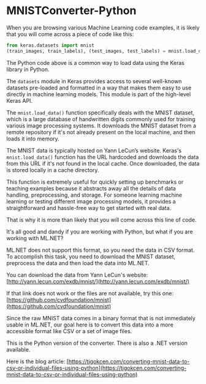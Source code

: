 # MNISTConverter-Python

When you are browsing various Machine Learning code examples, it is likely that you will come across a piece of code like this:

```python
from keras.datasets import mnist
(train_images, train_labels), (test_images, test_labels) = mnist.load_data()
```

The Python code above is a common way to load data using the Keras library in Python.

The `datasets` module in Keras provides access to several well-known datasets pre-loaded and formatted in a way that makes them easy to use directly in machine learning models. This module is part of the high-level Keras API.

The `mnist.load_data()` function specifically deals with the MNIST dataset, which is a large database of handwritten digits commonly used for training various image processing systems. It downloads the MNIST dataset from a remote repository if it's not already present on the local machine, and then loads it into memory.

The MNIST data is typically hosted on Yann LeCun’s website. Keras's `mnist.load_data()` function has the URL hardcoded and downloads the data from this URL if it's not found in the local cache. Once downloaded, the data is stored locally in a cache directory.

This function is extremely useful for quickly setting up benchmarks or teaching examples because it abstracts away all the details of data handling, preprocessing, and storage. For someone learning machine learning or testing different image processing models, it provides a straightforward and hassle-free way to get started with real data.

That is why it is more than likely that you will come across this line of code.

It's all good and dandy if you are working with Python, but what if you are working with ML.NET?

ML.NET does not support this format, so you need the data in CSV format. To accomplish this task, you need to download the MNIST dataset, preprocess the data and then load the data into ML.NET.

You can download the data from Yann LeCun's website: [http://yann.lecun.com/exdb/mnist/](http://yann.lecun.com/exdb/mnist/)

If that link does not work or the files are not available, try this one: [https://github.com/cvdfoundation/mnist](https://github.com/cvdfoundation/mnist)

Since the raw MNIST data comes in a binary format that is not immediately usable in ML.NET, our goal here is to convert this data into a more accessible format like CSV or a set of image files.

This is the Python version of the converter. There is also a .NET version available.

Here is the blog article: [https://tjgokcen.com/converting-mnist-data-to-csv-or-individual-files-using-python](https://tjgokcen.com/converting-mnist-data-to-csv-or-individual-files-using-python)
